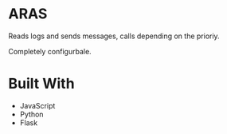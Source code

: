 # ARAS

Reads logs and sends messages, calls depending on the prioriy.

Completely configurbale.

# Built With

- JavaScript
- Python
- Flask
